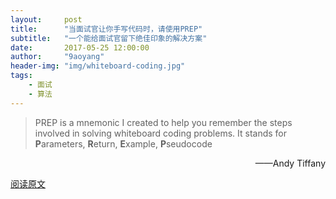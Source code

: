 ```yaml
---
layout:     post
title:      "当面试官让你手写代码时，请使用PREP"
subtitle:   "一个能给面试官留下绝佳印象的解决方案"
date:       2017-05-25 12:00:00 
author:     "9aoyang"
header-img: "img/whiteboard-coding.jpg"
tags:
    - 面试 
    - 算法
---
```


> PREP is a mnemonic I created to help you remember the steps involved in solving whiteboard coding problems. It stands for **P**arameters, **R**eturn, **E**xample, **P**seudocode

<p style="text-align: right">——Andy Tiffany</p>









<a href="https://medium.freecodecamp.com/before-you-code-remember-to-prep-for-your-coding-interview-2ccfb58147db" title="When it comes to whiteboard coding interviews, remember to PREP">阅读原文</a>




